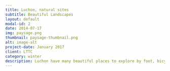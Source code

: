 ```yaml
---
title: Luchon, natural sites
subtitle: Beautiful Landscapes
layout: default
modal-id: 2
date: 2014-07-17
img: paysage.png
thumbnail: paysage-thumbnail.png
alt: image-alt
project-date: January 2017
client: LTTC
category: winter
description: Luchon have many beautiful places to explore by foot, bicycle, motorcycle, horseback and by car. 1) The Lys Valley is a wild valley worth exploring up to the impressive Cascade d’Enfer waterfall and beyond, to the Gouffre d’Enfer sinkhole. 2) The Lac d’Oô is a blue-green gem of a lake at 1,507 m, surrounded by stunning vertical rock faces and fed by a 275m waterfall. 3) The Hospice de France is in a spectacular setting of mountain pastures and forests. It is also an historic place that has been welcoming travellers and adventurers exploring the Pyrenees since the 17th century.
---
```

